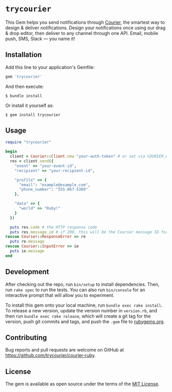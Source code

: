 # `trycourier`

This Gem helps you send notifications through [Courier](https://www.trycourier.com/), the smartest way to design &amp; deliver notifications. Design your notifications once using our drag &amp; drop editor, then deliver to any channel through one API. Email, mobile push, SMS, Slack &mdash; you name it!

## Installation

Add this line to your application's Gemfile:

```ruby
gem 'trycourier'
```

And then execute:

    $ bundle install

Or install it yourself as:

    $ gem install trycourier

## Usage

```ruby
require "trycourier"

begin
  client = Courier::Client.new "your-auth-token" # or set via COURIER_AUTH_TOKEN env var
  res = client.send({
    "event" => "your-event-id",
    "recipient" => "your-recipient-id",

    "profile" => {
      "email": "example@example.com",
      "phone_number": "555-867-5309"
    },

    "data" => {
      "world" => "Ruby!"
    }
  })

  puts res.code # the HTTP response code
  puts res.message_id # if 200, this will be the Courier message ID for this notification
rescue Courier::ResponseError => re
  puts re.message
rescue Courier::InputError => ie
  puts ie.message
end

```

## Development

After checking out the repo, run `bin/setup` to install dependencies. Then, run `rake spec` to run the tests. You can also run `bin/console` for an interactive prompt that will allow you to experiment.

To install this gem onto your local machine, run `bundle exec rake install`. To release a new version, update the version number in `version.rb`, and then run `bundle exec rake release`, which will create a git tag for the version, push git commits and tags, and push the `.gem` file to [rubygems.org](https://rubygems.org).

## Contributing

Bug reports and pull requests are welcome on GitHub at https://github.com/trycourier/courier-ruby.

## License

The gem is available as open source under the terms of the [MIT License](https://opensource.org/licenses/MIT).
